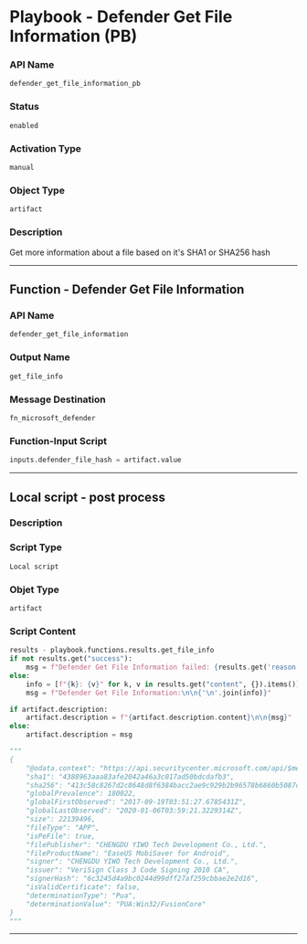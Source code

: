 <!--
    DO NOT MANUALLY EDIT THIS FILE
    THIS FILE IS AUTOMATICALLY GENERATED WITH resilient-sdk codegen
    Generated with resilient-sdk v49.0.4368
-->

# Playbook - Defender Get File Information (PB)

### API Name
`defender_get_file_information_pb`

### Status
`enabled`

### Activation Type
`manual`

### Object Type
`artifact`

### Description
Get more information about a file based on it's SHA1 or SHA256 hash


---
## Function - Defender Get File Information

### API Name
`defender_get_file_information`

### Output Name
`get_file_info`

### Message Destination
`fn_microsoft_defender`

### Function-Input Script
```python
inputs.defender_file_hash = artifact.value
```

---

## Local script - post process

### Description


### Script Type
`Local script`

### Objet Type
`artifact`

### Script Content
```python
results - playbook.functions.results.get_file_info
if not results.get("success"):
    msg = f"Defender Get File Information failed: {results.get('reason')}".
else:
    info = [f"{k}: {v}" for k, v in results.get("content", {}).items()]
    msg = f"Defender Get File Information:\n\n{'\n'.join(info)}"

if artifact.description:
    artifact.description = f"{artifact.description.content}\n\n{msg}"
else:
    artifact.description = msg

"""
{
    "@odata.context": "https://api.securitycenter.microsoft.com/api/$metadata#Files/$entity",
    "sha1": "4388963aaa83afe2042a46a3c017ad50bdcdafb3",
    "sha256": "413c58c8267d2c8648d8f6384bacc2ae9c929b2b96578b6860b5087cd1bd6462",
    "globalPrevalence": 180022,
    "globalFirstObserved": "2017-09-19T03:51:27.6785431Z",
    "globalLastObserved": "2020-01-06T03:59:21.3229314Z",
    "size": 22139496,
    "fileType": "APP",
    "isPeFile": true,
    "filePublisher": "CHENGDU YIWO Tech Development Co., Ltd.",
    "fileProductName": "EaseUS MobiSaver for Android",
    "signer": "CHENGDU YIWO Tech Development Co., Ltd.",
    "issuer": "VeriSign Class 3 Code Signing 2010 CA",
    "signerHash": "6c3245d4a9bc0244d99dff27af259cbbae2e2d16",
    "isValidCertificate": false,
    "determinationType": "Pua",
    "determinationValue": "PUA:Win32/FusionCore"
}
"""
```

---
